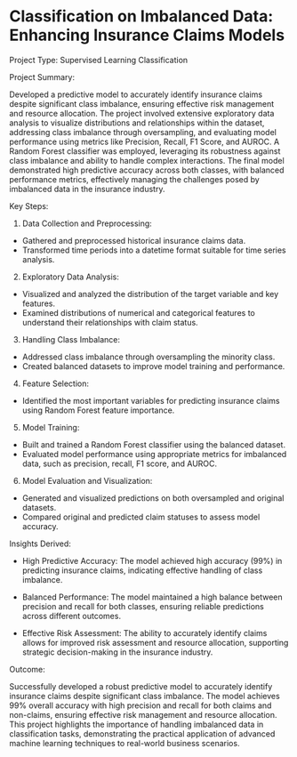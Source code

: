 # Classification on Imbalanced Data: Enhancing Insurance Claims Models

Project Type: Supervised Learning Classification

Project Summary:

Developed a predictive model to accurately identify insurance claims despite significant class imbalance, ensuring effective risk management and resource allocation. The project involved extensive exploratory data analysis to visualize distributions and relationships within the dataset, addressing class imbalance through oversampling, and evaluating model performance using metrics like Precision, Recall, F1 Score, and AUROC. A Random Forest classifier was employed, leveraging its robustness against class imbalance and ability to handle complex interactions. The final model demonstrated high predictive accuracy across both classes, with balanced performance metrics, effectively managing the challenges posed by imbalanced data in the insurance industry.

Key Steps:

1. Data Collection and Preprocessing:

* Gathered and preprocessed historical insurance claims data.
* Transformed time periods into a datetime format suitable for time series analysis.

2. Exploratory Data Analysis:

* Visualized and analyzed the distribution of the target variable and key features.
* Examined distributions of numerical and categorical features to understand their relationships with claim status.

3. Handling Class Imbalance:

* Addressed class imbalance through oversampling the minority class.
* Created balanced datasets to improve model training and performance.

4. Feature Selection:

* Identified the most important variables for predicting insurance claims using Random Forest feature importance.

5. Model Training:

* Built and trained a Random Forest classifier using the balanced dataset.
* Evaluated model performance using appropriate metrics for imbalanced data, such as precision, recall, F1 score, and AUROC.

6. Model Evaluation and Visualization:

* Generated and visualized predictions on both oversampled and original datasets.
* Compared original and predicted claim statuses to assess model accuracy.

Insights Derived:

* High Predictive Accuracy: The model achieved high accuracy (99%) in predicting insurance claims, indicating effective handling of class imbalance.

* Balanced Performance: The model maintained a high balance between precision and recall for both classes, ensuring reliable predictions across different outcomes.
* Effective Risk Assessment: The ability to accurately identify claims allows for improved risk assessment and resource allocation, supporting strategic decision-making in the insurance industry.

Outcome:

Successfully developed a robust predictive model to accurately identify insurance claims despite significant class imbalance. The model achieves 99% overall accuracy with high precision and recall for both claims and non-claims, ensuring effective risk management and resource allocation. This project highlights the importance of handling imbalanced data in classification tasks, demonstrating the practical application of advanced machine learning techniques to real-world business scenarios.
